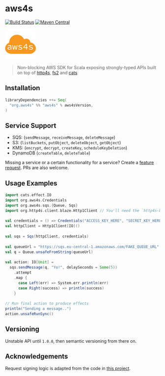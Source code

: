 # aws4s #
[![Build Status](https://travis-ci.org/aws4s/aws4s.svg?branch=master)](https://travis-ci.org/aws4s/aws4s)
[![Maven Central](https://maven-badges.herokuapp.com/maven-central/org.aws4s/aws4s_2.12/badge.svg)](https://maven-badges.herokuapp.com/maven-central/org.aws4s/aws4s_2.12)

![Logo](aws4s-small.png)
> Non-blocking AWS SDK for Scala exposing strongly-typed APIs built on top of [http4s](http://http4s.org), [fs2](https://github.com/functional-streams-for-scala/fs2) and [cats](https://typelevel.org/cats/)

## Installation ##
```sbt
libraryDependencies ++= Seq(
  "org.aws4s" %% "aws4s" % aws4sVersion,
)
```

## Service Support ##
- SQS: (`sendMessage`, `receiveMessage`, `deleteMessage`)
- S3: (`listBuckets`, `putObject`, `deleteObject`, `getObject`)
- KMS: (`encrypt`, `decrypt`, `createKey`, `scheduleKeyDeletion`)
- DynamoDB (`createTable`, `deleteTable`)

Missing a service or a certain functionality for a service? Create a [feature request](https://github.com/aws4s/aws4s/issues/new?labels=feature%20request). PRs are
also welcome.

## Usage Examples ##
```scala
import cats.effect.IO
import org.aws4s.Credentials
import org.aws4s.sqs.{Queue, Sqs}
import org.http4s.client.blaze.Http1Client // You'll need the `http4s-blaze-client` dependency for that

val credentials = () => Credentials("ACCESS_KEY_HERE", "SECRET_KEY_HERE")
val httpClient = Http1Client[IO]()

val sqs = Sqs(httpClient, credentials)

val queueUrl = "https://sqs.eu-central-1.amazonaws.com/FAKE_QUEUE_URL"
val q = Queue.unsafeFromString(queueUrl)

val action: IO[Unit] =
  sqs.sendMessage(q, "Yo!", delaySeconds = Some(5))
    .attempt
    .map {
      case Left(err) => System.err.println(err)
      case Right(success) => println(success)
    }

// Run final action to produce effects
println("Sending a message..")
action.unsafeRunSync()
```

## Versioning ##
Unstable API until `1.0.0`, then semantic versioning from there on.

## Acknowledgements ##
Request signing logic is adapted from the code in [this project](https://github.com/ticofab/aws-request-signer).
